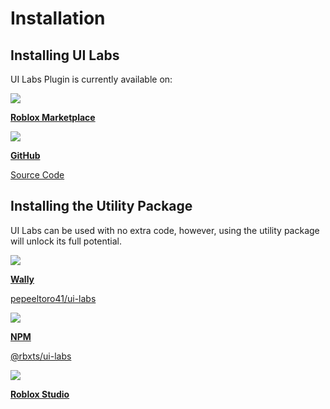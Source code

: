 # Installation

## Installing UI Labs
UI Labs Plugin is currently available on:

<div class="card-container">
  <div class="cards">
        <a class="card" href="https://create.roblox.com/store/asset/14293316215/UI-Labs">
            <img class="card-img dynamic-logo" src="/docs/logos/roblox.svg" />
            <p><b>Roblox Marketplace</b></p>
        </a>
        <a class="card" href="https://github.com/PepeElToro41/ui-labs">
            <img class="card-img dynamic-logo" src="/docs/logos/package.svg" />
            <div>
                <p><b>GitHub</b></p>
                <p class="card-detail">Source Code</p>
            </div>
        </a>
    </div>
</div>

## Installing the Utility Package
UI Labs can be used with no extra code, however, using the utility package will unlock its full potential.

<div class="card-container">
  <div class="cards">
    <a class="card" href="https://wally.run/package/pepeeltoro41/ui-labs">
        <img class="card-img" src="/docs/logos/wally.svg" />
        <div>
            <p><b>Wally</b></p>
            <p class="card-detail">pepeeltoro41/ui-labs</p>
        </div>
    </a>
    <a class="card" href="https://www.npmjs.com/package/@rbxts/ui-labs">
        <img class="card-img" src="/docs/logos/rbxts.svg" />
        <div>
            <p><b>NPM</b></p>
            <p class="card-detail">@rbxts/ui-labs</p>
        </div>
    </a>
    <a class="card" href="https://github.com/PepeElToro41/ui-labs-utils/releases">
        <img class="card-img" src="/docs/logos/studio.svg" />
        <p><b>Roblox Studio</b></p>
    </a>
    </div>
</div>
